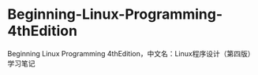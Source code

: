# Beginning-Linux-Programming-4thEdition
Beginning Linux Programming 4thEdition，中文名：Linux程序设计（第四版）学习笔记

